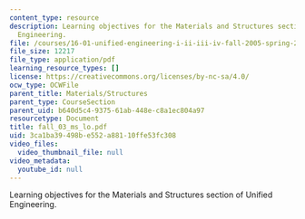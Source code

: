 ```yaml
---
content_type: resource
description: Learning objectives for the Materials and Structures section of Unified
  Engineering.
file: /courses/16-01-unified-engineering-i-ii-iii-iv-fall-2005-spring-2006/3ca1ba39498be552a88110ffe53fc308_fall_03_ms_lo.pdf
file_size: 12217
file_type: application/pdf
learning_resource_types: []
license: https://creativecommons.org/licenses/by-nc-sa/4.0/
ocw_type: OCWFile
parent_title: Materials/Structures
parent_type: CourseSection
parent_uid: b640d5c4-9375-61ab-448e-c8a1ec804a97
resourcetype: Document
title: fall_03_ms_lo.pdf
uid: 3ca1ba39-498b-e552-a881-10ffe53fc308
video_files:
  video_thumbnail_file: null
video_metadata:
  youtube_id: null
---
```

Learning objectives for the Materials and Structures section of Unified Engineering.